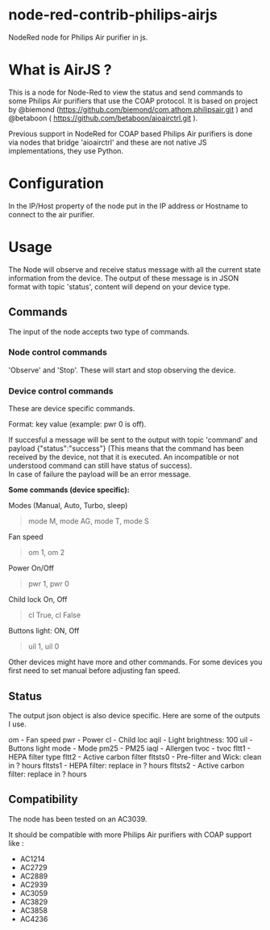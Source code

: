 # node-red-contrib-philips-airjs
NodeRed node for Philips Air purifier in js.

# What is AirJS ?

This is a node for Node-Red to view the status and send commands to some Philips Air purifiers that use the COAP protocol.
It is based on project by @biemond (https://github.com/biemond/com.athom.philipsair.git )
and @betaboon ( https://github.com/betaboon/aioairctrl.git ).

Previous support in NodeRed for COAP based Philips Air purifiers is done via nodes that bridge 'aioairctrl' and these are not native JS implementations, they use Python.

# Configuration

In the IP/Host property of the node put in the IP address or Hostname to connect to the air purifier.

# Usage

The Node will observe and receive status message with all the current state information from the device. The output 
of these message is in JSON format with topic 'status', content will depend on your device type.

## Commands
The input of the node accepts two type of commands.

### Node control commands
'Observe' and 'Stop'. These will start and stop observing the device.

### Device control commands
These are device specific commands.

Format: key value (example: pwr 0 is off).

If succesful a message will be sent to the output with topic 'command' and payload {"status":"success"}
(This means that the command has been received by the device, not that it is executed. An incompatible or not understood command can still have status of success).<br>
In case of failure the payload will be an error message.

**Some commands (device specific):**

Modes (Manual, Auto, Turbo, sleep)
> mode M,
> mode AG,
> mode T,
> mode S

Fan speed
> om 1, 
> om 2

Power On/Off
> pwr 1,
> pwr 0

Child lock On, Off
> cl True,
> cl False

Buttons light: ON, Off
> uil 1,
> uil 0

Other devices might have more and other commands. 
For some devices you first need to set manual before adjusting fan speed.

## Status
The output json object is also device specific. Here are some of the outputs I use.

om - Fan speed
pwr - Power
cl - Child loc
aqil - Light brightness: 100
uil -Buttons light
mode - Mode
pm25 - PM25
iaql - Allergen
tvoc - tvoc
fltt1 - HEPA filter type
fltt2 - Active carbon filter
fltsts0 - Pre-filter and Wick: clean in ? hours
fltsts1 - HEPA filter: replace in ? hours
fltsts2 - Active carbon filter: replace in ? hours

## Compatibility
The node has been tested on an AC3039. 

It should be compatible with more Philips Air purifiers with COAP support like :
- AC1214
- AC2729
- AC2889
- AC2939
- AC3059
- AC3829
- AC3858
- AC4236

